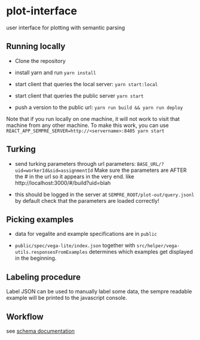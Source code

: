 # plot-interface

user interface for plotting with semantic parsing

## Running locally

* Clone the repository

* install yarn and run `yarn install`

* start client that queries the local server: `yarn start:local`

* start client that queries the public server `yarn start`

* push a version to the public url: `yarn run build && yarn run deploy`

Note that if you run locally on one machine,
it will not work to visit that machine from any other machine.
To make this work, you can use `REACT_APP_SEMPRE_SERVER=http://<servername>:8405 yarn start`

## Turking

* send turking parameters through url parameters: `BASE_URL/?uid=workerId&sid=assignmentId` Make sure the parameters are AFTER the # in the url so it appears in the very end. like http://localhost:3000/#/build?uid=blah

* this should be logged in the server at `SEMPRE_ROOT/plot-out/query.jsonl` by default
check that the parameters are loaded correctly!

## Picking examples

* data for vegalite and example specifications are in `public`

* `public/spec/vega-lite/index.json` together with `src/helper/vega-utils.responsesFromExamples` determines which examples get displayed in the beginning.

## Labeling procedure

Label JSON can be used to manually label some data, the sempre readable example will be printed to the javascript console.

## Workflow

see [schema documentation](https://github.com/vega/vega-loader#data-format-parsing)

